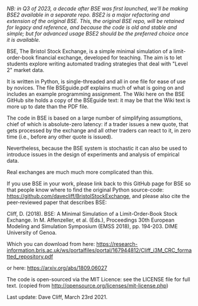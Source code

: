 <i>NB: in Q3 of 2023, a decade after BSE was first launched, we'll be making BSE2 available in a separate repo. BSE2 is a major refactoring and extension of the original BSE. This, the original BSE repo, will be retained for legacy and reference, and because the code is old and stable and simple; but for advanced usage BSE2 should be the preferred choice once it is available.</i>

BSE, The Bristol Stock Exchange, is a simple minimal simulation of a limit-order-book financial exchange, developed for teaching. The aim is to let students explore writing automated trading strategies that deal with "Level 2" market data.

It is written in Python, is single-threaded and all in one file for ease of use by novices. The file BSEguide.pdf explains much of what is going on and includes an example programming assignment. The Wiki here on the BSE GitHub site holds a copy of the BSEguide text: it may be that the Wiki text is more up to date than the PDF file. 

The code in BSE is based on a large number of simplifying assumptions, chief of which is absolute-zero latency: if a trader issues a new quote, that gets processed by the exchange and all other traders can react to it, in zero time (i.e., before any other quote is issued). 

Nevertheless, because the BSE system is stochastic it can also be used to introduce issues in the design of experiments and analysis of empirical data.

Real exchanges are much much more complicated than this. 

If you use BSE in your work, please link back to this GitHub page for BSE so that people know where to find the original Python source-code: https://github.com/davecliff/BristolStockExchange, and please also cite the peer-reviewed paper that describes BSE:
 
Cliff, D. (2018). BSE: A Minimal Simulation of a Limit-Order-Book Stock Exchange. In M. Affenzeller, et al. (Eds.), Proceedings 30th European Modeling and Simulation Symposium (EMSS 2018), pp. 194-203. DIME University of Genoa.
 
Which you can download from here:
https://research-information.bris.ac.uk/ws/portalfiles/portal/167944812/Cliff_i3M_CRC_formatted_repository.pdf

or here:
https://arxiv.org/abs/1809.06027


The code is open-sourced via the MIT Licence: see the LICENSE file for full text. 
(copied from http://opensource.org/licenses/mit-license.php)

Last update: Dave Cliff, March 23rd 2021.
